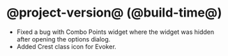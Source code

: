 # @project-version@ (@build-time@)

* Fixed a bug with Combo Points widget where the widget was hidden after opening the options dialog.
* Added Crest class icon for Evoker.
